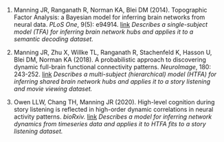 1. Manning JR, Ranganath R, Norman KA, Blei DM (2014). Topographic Factor Analysis: a Bayesian model for inferring brain networks from neural data.  *PLoS One*, 9(5): e94914.  [link](https://doi.org/10.1371/journal.pone.0094914) *Describes a single-subject model (TFA) for inferring brain network hubs and applies it to a semantic decoding dataset.*

2. Manning JR, Zhu X, Willke TL, Ranganath R, Stachenfeld K, Hasson U, Blei DM, Norman KA (2018). A probabilistic approach to discovering dynamic full-brain functional connectivity patterns.  *NeuroImage*, 180: 243-252. [link](https://www.sciencedirect.com/science/article/abs/pii/S1053811918300715) *Describes a multi-subject (hierarchical) model (HTFA) for inferring shared brain network hubs and applies it to a story listening and movie viewing dataset.*

3. Owen LLW, Chang TH, Manning JR (2020). High-level cognition during story listening is reflected in high-order dynamic correlations in neural activity patterns.  *bioRxiv.* [link](https://www.biorxiv.org/content/10.1101/763821v2) *Describes a model for inferring network dynamics from timeseries data and applies it to HTFA fits to a story listening dataset.*

